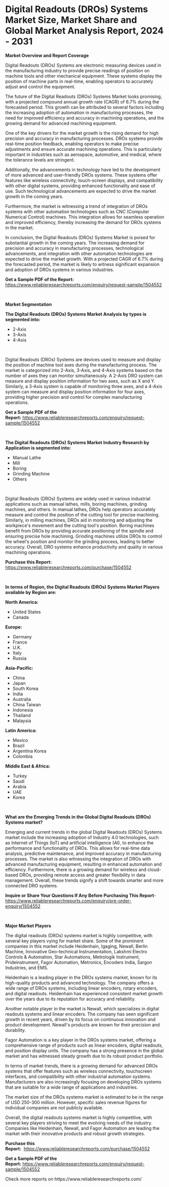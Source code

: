 <p><h1>Digital Readouts (DROs) Systems Market Size, Market Share and Global Market Analysis Report, 2024 - 2031</h1></p><p><strong>Market Overview and Report Coverage</strong></p>
<p><p>Digital Readouts (DROs) Systems are electronic measuring devices used in the manufacturing industry to provide precise readings of position on machine tools and other mechanical equipment. These systems display the position of machine parts in real-time, enabling operators to accurately adjust and control the equipment.</p><p>The future of the Digital Readouts (DROs) Systems Market looks promising, with a projected compound annual growth rate (CAGR) of 6.7% during the forecasted period. This growth can be attributed to several factors including the increasing adoption of automation in manufacturing processes, the need for improved efficiency and accuracy in machining operations, and the growing demand for advanced machining equipment.</p><p>One of the key drivers for the market growth is the rising demand for high precision and accuracy in manufacturing processes. DROs systems provide real-time position feedback, enabling operators to make precise adjustments and ensure accurate machining operations. This is particularly important in industries such as aerospace, automotive, and medical, where the tolerance levels are stringent.</p><p>Additionally, the advancements in technology have led to the development of more advanced and user-friendly DROs systems. These systems offer features like wireless connectivity, touch-screen displays, and compatibility with other digital systems, providing enhanced functionality and ease of use. Such technological advancements are expected to drive the market growth in the coming years.</p><p>Furthermore, the market is witnessing a trend of integration of DROs systems with other automation technologies such as CNC (Computer Numerical Control) machines. This integration allows for seamless operation and improved efficiency, thereby increasing the demand for DROs systems in the market.</p><p>In conclusion, the Digital Readouts (DROs) Systems Market is poised for substantial growth in the coming years. The increasing demand for precision and accuracy in manufacturing processes, technological advancements, and integration with other automation technologies are expected to drive the market growth. With a projected CAGR of 6.7% during the forecasted period, the market is likely to witness significant expansion and adoption of DROs systems in various industries.</p></p>
<p><strong>Get a Sample PDF of the Report:</strong> <a href="https://www.reliableresearchreports.com/enquiry/request-sample/1504552">https://www.reliableresearchreports.com/enquiry/request-sample/1504552</a></p>
<p>&nbsp;</p>
<p><strong>Market Segmentation</strong></p>
<p><strong>The Digital Readouts (DROs) Systems Market Analysis by types is segmented into:</strong></p>
<p><ul><li>2-Axis</li><li>3-Axis</li><li>4-Axis</li></ul></p>
<p>&nbsp;</p>
<p><p>Digital Readouts (DROs) Systems are devices used to measure and display the position of machine tool axes during the manufacturing process. The market is categorized into 2-Axis, 3-Axis, and 4-Axis systems based on the number of axes they can monitor simultaneously. A 2-Axis DRO system can measure and display position information for two axes, such as X and Y. Similarly, a 3-Axis system is capable of monitoring three axes, and a 4-Axis system can measure and display position information for four axes, providing higher precision and control for complex manufacturing operations.</p></p>
<p><strong>Get a Sample PDF of the Report:</strong>&nbsp;<a href="https://www.reliableresearchreports.com/enquiry/request-sample/1504552">https://www.reliableresearchreports.com/enquiry/request-sample/1504552</a></p>
<p>&nbsp;</p>
<p><strong>The Digital Readouts (DROs) Systems Market Industry Research by Application is segmented into:</strong></p>
<p><ul><li>Manual Lathe</li><li>Mill</li><li>Boring</li><li>Grinding Machine</li><li>Others</li></ul></p>
<p>&nbsp;</p>
<p><p>Digital Readouts (DROs) Systems are widely used in various industrial applications such as manual lathes, mills, boring machines, grinding machines, and others. In manual lathes, DROs help operators accurately measure and control the position of the cutting tool for precise machining. Similarly, in milling machines, DROs aid in monitoring and adjusting the workpiece's movement and the cutting tool's position. Boring machines benefit from DROs by providing accurate positioning of the spindle and ensuring precise hole machining. Grinding machines utilize DROs to control the wheel's position and monitor the grinding process, leading to better accuracy. Overall, DRO systems enhance productivity and quality in various machining operations.</p></p>
<p><strong>Purchase this Report:</strong>&nbsp; <a href="https://www.reliableresearchreports.com/purchase/1504552">https://www.reliableresearchreports.com/purchase/1504552</a></p>
<p>&nbsp;</p>
<p><strong>In terms of Region, the Digital Readouts (DROs) Systems Market Players available by Region are:</strong></p>
<p>
    <p> <strong> North America: </strong>
        <ul>
            <li>United States</li>
            <li>Canada</li>
        </ul>
        </p> 
    <p> <strong> Europe: </strong>
        <ul>
            <li>Germany</li>
            <li>France</li>
            <li>U.K.</li>
            <li>Italy</li>
            <li>Russia</li>
        </ul>
        </p> 
    <p> <strong> Asia-Pacific: </strong>
        <ul>
            <li>China</li>
            <li>Japan</li>
            <li>South Korea</li>
            <li>India</li>
            <li>Australia</li>
            <li>China Taiwan</li>
            <li>Indonesia</li>
            <li>Thailand</li>
            <li>Malaysia</li>
        </ul>
        </p> 
    <p> <strong> Latin America: </strong>
        <ul>
            <li>Mexico</li>
            <li>Brazil</li>
            <li>Argentina Korea</li>
            <li>Colombia</li>
        </ul>
        </p> 
    <p> <strong> Middle East & Africa: </strong>
        <ul>
            <li>Turkey</li>
            <li>Saudi</li>
            <li>Arabia</li>
            <li>UAE</li>
            <li>Korea</li>
        </ul>
    </p>
    </p>
<p>&nbsp;</p>
<p><strong>What are the Emerging Trends in the Global Digital Readouts (DROs) Systems market?</strong></p>
<p><p>Emerging and current trends in the global Digital Readouts (DROs) Systems market include the increasing adoption of Industry 4.0 technologies, such as Internet of Things (IoT) and artificial intelligence (AI), to enhance the performance and functionality of DROs. This allows for real-time data analysis, predictive maintenance, and improved accuracy in manufacturing processes. The market is also witnessing the integration of DROs with advanced manufacturing equipment, resulting in enhanced automation and efficiency. Furthermore, there is a growing demand for wireless and cloud-based DROs, providing remote access and greater flexibility in data management. Overall, these trends signify a shift towards smarter and more connected DRO systems.</p></p>
<p><strong>Inquire or Share Your Questions If Any Before Purchasing This Report</strong>- <a href="https://www.reliableresearchreports.com/enquiry/pre-order-enquiry/1504552">https://www.reliableresearchreports.com/enquiry/pre-order-enquiry/1504552</a></p>
<p>&nbsp;</p>
<p><strong>Major Market Players</strong></p>
<p><p>The digital readouts (DROs) systems market is highly competitive, with several key players vying for market share. Some of the prominent companies in this market include Heidenhain, Igaging, Newall, Berlin Machine, Innovative Geo-technical Instrumentation, Lakshmi Electro Controls & Automation, Star Automations, Metrologik Instrument, Prideinstrument, Fagor Automation, Metronics, Encoders India, Sargon Industries, and EMS.</p><p>Heidenhain is a leading player in the DROs systems market, known for its high-quality products and advanced technology. The company offers a wide range of DROs systems, including linear encoders, rotary encoders, and digital readouts. Heidenhain has experienced consistent market growth over the years due to its reputation for accuracy and reliability.</p><p>Another notable player in the market is Newall, which specializes in digital readouts systems and linear encoders. The company has seen significant growth in recent years, driven by its focus on continuous innovation and product development. Newall's products are known for their precision and durability.</p><p>Fagor Automation is a key player in the DROs systems market, offering a comprehensive range of products such as linear encoders, digital readouts, and position display units. The company has a strong presence in the global market and has witnessed steady growth due to its robust product portfolio.</p><p>In terms of market trends, there is a growing demand for advanced DROs systems that offer features such as wireless connectivity, touchscreen interfaces, and compatibility with other industrial automation systems. Manufacturers are also increasingly focusing on developing DROs systems that are suitable for a wide range of applications and industries.</p><p>The market size of the DROs systems market is estimated to be in the range of USD 250-300 million. However, specific sales revenue figures for individual companies are not publicly available.</p><p>Overall, the digital readouts systems market is highly competitive, with several key players striving to meet the evolving needs of the industry. Companies like Heidenhain, Newall, and Fagor Automation are leading the market with their innovative products and robust growth strategies.</p></p>
<p><strong>Purchase this Report:</strong>&nbsp;&nbsp;<a href="https://www.reliableresearchreports.com/purchase/1504552">https://www.reliableresearchreports.com/purchase/1504552</a></p>
<p></p>
<p><strong>Get a Sample PDF of the Report:</strong>&nbsp;<a href="https://www.reliableresearchreports.com/enquiry/request-sample/1504552">https://www.reliableresearchreports.com/enquiry/request-sample/1504552</a></p>
<p>Check more reports on https://www.reliableresearchreports.com/</p>